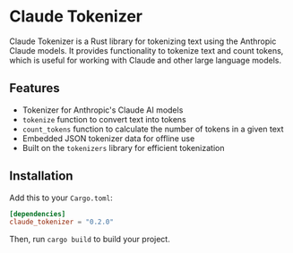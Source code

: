 # Claude Tokenizer

Claude Tokenizer is a Rust library for tokenizing text using the Anthropic Claude models. It provides functionality to tokenize text and count tokens, which is useful for working with Claude and other large language models.

## Features

- Tokenizer for Anthropic's Claude AI models
- `tokenize` function to convert text into tokens
- `count_tokens` function to calculate the number of tokens in a given text
- Embedded JSON tokenizer data for offline use
- Built on the `tokenizers` library for efficient tokenization

## Installation

Add this to your `Cargo.toml`:

```toml
[dependencies]
claude_tokenizer = "0.2.0"
```

Then, run `cargo build` to build your project.
